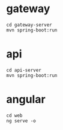 # gateway
```
cd gateway-server
mvn spring-boot:run
```
# api
```
cd api-server
mvn spring-boot:run
```
# angular
```
cd web
ng serve -o
```
